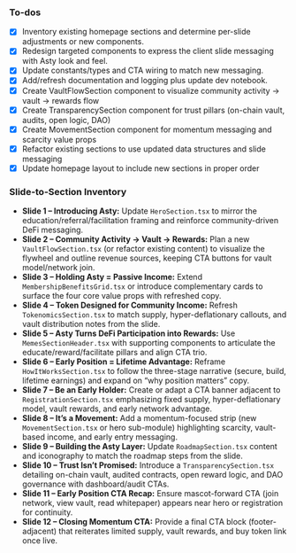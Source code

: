 <!-- 3f74f4b4-52e9-4418-b695-9a4477b9e806 fcf9c2f0-58ef-4833-95e6-0a3f404a6997 -->


### To-dos

- [x] Inventory existing homepage sections and determine per-slide adjustments or new components.
- [x] Redesign targeted components to express the client slide messaging with Asty look and feel.
- [x] Update constants/types and CTA wiring to match new messaging.
- [x] Add/refresh documentation and logging plus update dev notebook.
- [x] Create VaultFlowSection component to visualize community activity → vault → rewards flow
- [x] Create TransparencySection component for trust pillars (on-chain vault, audits, open logic, DAO)
- [x] Create MovementSection component for momentum messaging and scarcity value props
- [x] Refactor existing sections to use updated data structures and slide messaging
- [x] Update homepage layout to include new sections in proper order

### Slide-to-Section Inventory

- **Slide 1 – Introducing Asty:** Update `HeroSection.tsx` to mirror the education/referral/facilitation framing and reinforce community-driven DeFi messaging.
- **Slide 2 – Community Activity → Vault → Rewards:** Plan a new `VaultFlowSection.tsx` (or refactor existing content) to visualize the flywheel and outline revenue sources, keeping CTA buttons for vault model/network join.
- **Slide 3 – Holding Asty = Passive Income:** Extend `MembershipBenefitsGrid.tsx` or introduce complementary cards to surface the four core value props with refreshed copy.
- **Slide 4 – Token Designed for Community Income:** Refresh `TokenomicsSection.tsx` to match supply, hyper-deflationary callouts, and vault distribution notes from the slide.
- **Slide 5 – Asty Turns DeFi Participation into Rewards:** Use `MemesSectionHeader.tsx` with supporting components to articulate the educate/reward/facilitate pillars and align CTA trio.
- **Slide 6 – Early Position = Lifetime Advantage:** Reframe `HowItWorksSection.tsx` to follow the three-stage narrative (secure, build, lifetime earnings) and expand on “why position matters” copy.
- **Slide 7 – Be an Early Holder:** Create or adapt a CTA banner adjacent to `RegistrationSection.tsx` emphasizing fixed supply, hyper-deflationary model, vault rewards, and early network advantage.
- **Slide 8 – It’s a Movement:** Add a momentum-focused strip (new `MovementSection.tsx` or hero sub-module) highlighting scarcity, vault-based income, and early entry messaging.
- **Slide 9 – Building the Asty Layer:** Update `RoadmapSection.tsx` content and iconography to match the roadmap steps from the slide.
- **Slide 10 – Trust Isn’t Promised:** Introduce a `TransparencySection.tsx` detailing on-chain vault, audited contracts, open reward logic, and DAO governance with dashboard/audit CTAs.
- **Slide 11 – Early Position CTA Recap:** Ensure mascot-forward CTA (join network, view vault, read whitepaper) appears near hero or registration for continuity.
- **Slide 12 – Closing Momentum CTA:** Provide a final CTA block (footer-adjacent) that reiterates limited supply, vault rewards, and buy token link once live.

